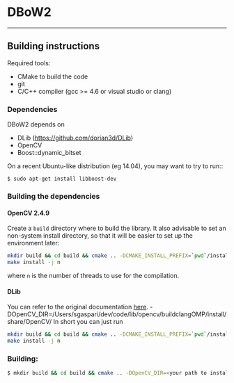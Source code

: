 DBoW2
=====

----------------------
Building instructions
----------------------

Required tools:
* CMake to build the code
* git
* C/C++ compiler (gcc >= 4.6 or visual studio or clang)


###  Dependencies

DBoW2 depends on

- DLib (https://github.com/dorian3d/DLib)
- OpenCV
- Boost::dynamic_bitset


On a recent Ubuntu-like distribution (eg 14.04), you may want to try to run::

    $ sudo apt-get install libboost-dev


### Building the dependencies


#### OpenCV 2.4.9
Create a `build` directory where to build the library. It also advisable to set an non-system install directory, so that it will be easier to set up the environment later:
```bash
mkdir build && cd build && cmake .. -DCMAKE_INSTALL_PREFIX=`pwd`/install
make install -j n
```
where `n` is the number of threads to use for the compilation.



#### DLib
You can refer to the original documentation [here](https://github.com/dorian3d/DLib).
-DOpenCV_DIR=/Users/sgaspari/dev/code/lib/opencv/buildclangOMP/install/share/OpenCV/
In short you can just run
```bash
mkdir build && cd build && cmake .. -DCMAKE_INSTALL_PREFIX=`pwd`/install -DOpenCV_DIR=<your path to install/share/OpenCV/ dir of opencv>
make install -j n
```

###  Building:

```bash
$ mkdir build && cd build && cmake .. -DOpenCV_DIR=<your path to install/share/OpenCV/ dir of opencv> -DDLIB_ROOT_DIR=<the path you installed DLib>
```